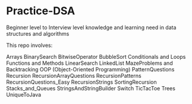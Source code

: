 # Practice-DSA
Beginner level to Interview level knowledge and learning need in data structures and algorithms 

This repo involves:

Arrays
BinarySearch
BitwiseOperator
BubbleSort
Conditionals and Loops
Functions and Methods
LinearSearch
LinkedList
MazeProblems and Backtracking
OOP (Object-Oriented Programming)
PatternQuestions
Recursion
RecursionArrayQuestions
RecursionPatterns
RecursionQuestions_Easy
RecursionStrings
SortingRecursion
Stacks_and_Queues
StringsAndStringBuilder
Switch
TicTacToe
Trees
UniqueToJava

